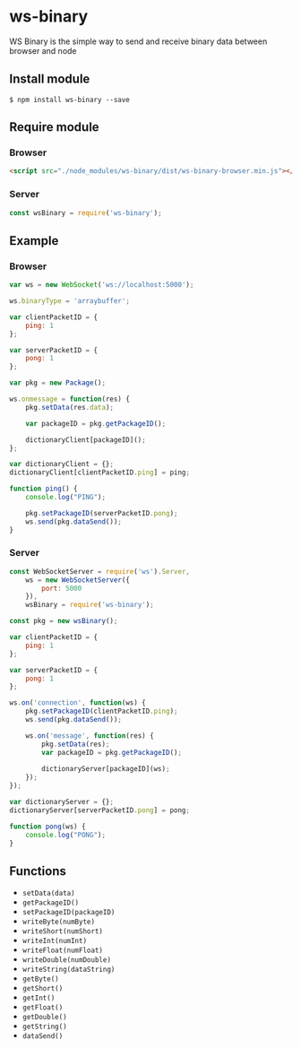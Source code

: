 # ws-binary
WS Binary is the simple way to send and receive binary data between browser and node

## Install module
    $ npm install ws-binary --save

## Require module

### Browser
```html
<script src="./node_modules/ws-binary/dist/ws-binary-browser.min.js"></script>
```
### Server
```js
const wsBinary = require('ws-binary');
```

## Example

### Browser
```js
var ws = new WebSocket('ws://localhost:5000');

ws.binaryType = 'arraybuffer';

var clientPacketID = {
    ping: 1
};

var serverPacketID = {
    pong: 1
};

var pkg = new Package();

ws.onmessage = function(res) {
    pkg.setData(res.data);

    var packageID = pkg.getPackageID();

    dictionaryClient[packageID]();
};

var dictionaryClient = {};
dictionaryClient[clientPacketID.ping] = ping;

function ping() {
    console.log("PING");

    pkg.setPackageID(serverPacketID.pong);
    ws.send(pkg.dataSend());
}
```

### Server
```js
const WebSocketServer = require('ws').Server,
    ws = new WebSocketServer({
        port: 5000
    }),
    wsBinary = require('ws-binary');

const pkg = new wsBinary();

var clientPacketID = {
    ping: 1
};

var serverPacketID = {
    pong: 1
};

ws.on('connection', function(ws) {
    pkg.setPackageID(clientPacketID.ping);
    ws.send(pkg.dataSend());

    ws.on('message', function(res) {
        pkg.setData(res);
        var packageID = pkg.getPackageID();
        
        dictionaryServer[packageID](ws);
    });
});

var dictionaryServer = {};
dictionaryServer[serverPacketID.pong] = pong;

function pong(ws) {
    console.log("PONG");
}
```

## Functions
* `setData(data)`
* `getPackageID()`
* `setPackageID(packageID)`
* `writeByte(numByte)`
* `writeShort(numShort)`
* `writeInt(numInt)`
* `writeFloat(numFloat)`
* `writeDouble(numDouble)`
* `writeString(dataString)`
* `getByte()`
* `getShort()`
* `getInt()`
* `getFloat()`
* `getDouble()`
* `getString()`
* `dataSend()`